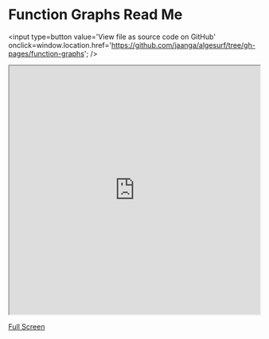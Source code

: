 Function Graphs Read Me
===

<span style=display:none; >[View as web page]( http://jaanga.github.io/algesurf/function-graphs/ "View file as a web page." ) </span>
<input type=button value='View file as source code on GitHub' onclick=window.location.href='https://github.com/jaanga/algesurf/tree/gh-pages/function-graphs'; />


<iframe src="http://jaanga.github.io/algesurf/function-graphs/latest/" width=100% height=500px class='overview' ></iframe>

[Full Screen]( http://jaanga.github.io/algesurf/function-graphs/latest/ )